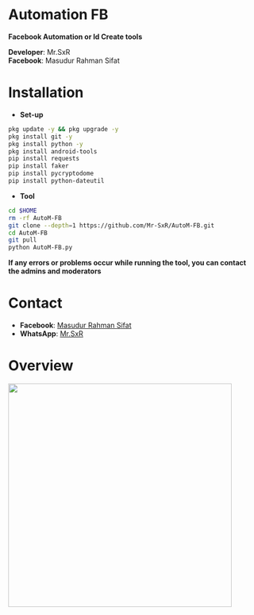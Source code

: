 # Automation FB
**Facebook Automation or Id Create tools**

**Developer**: Mr.SxR  
**Facebook**: Masudur Rahman Sifat
# Installation
- **Set-up**
```Bash
pkg update -y && pkg upgrade -y
pkg install git -y
pkg install python -y
pkg install android-tools
pip install requests
pip install faker
pip install pycryptodome
pip install python-dateutil
```
- **Tool**
```Bash
cd $HOME
rm -rf AutoM-FB
git clone --depth=1 https://github.com/Mr-SxR/AutoM-FB.git
cd AutoM-FB
git pull
python AutoM-FB.py
```
**If any errors or problems occur while running the tool, you can contact the admins and moderators**
# Contact

- **Facebook**: [Masudur Rahman Sifat](https://www.facebook.com/sxr.404)
- **WhatsApp**: [Mr.SxR](https://wa.me/+8801858094178)

# Overview

<img src="./Mr.SxR.jpg" width="450" alt="">



